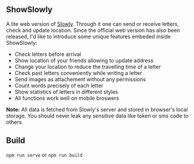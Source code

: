 ## ShowSlowly

A lite web version of [Slowly](https://www.getslowly.com/en/). Through it one can send or receive letters, check and update location. Since the official web version has also been released, I'd like to introduce some unique features embeded inside ShowSlowly:

- Check letters before arrival
- Show location of your friends allowing to update address
- Change your location to reduce the travelling time of a letter
- Check past letters conveniently while writing a letter
- Send images as attachement without any permissions
- Count words precisely of each letter
- Show statistics of letters in different styles
- All functions work well on mobile broswers

**Note:** All data is fetched from Slowly's server and stored in browser's local storage. You should never leak any sensitive data like token or sms code to others.

## Build
`npm run serve` or `npm run build`